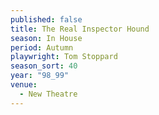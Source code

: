 ```yaml
---
published: false
title: The Real Inspector Hound
season: In House
period: Autumn
playwright: Tom Stoppard
season_sort: 40
year: "98_99"
venue:
  - New Theatre
---
```



